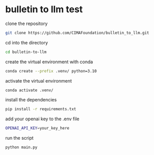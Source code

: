 # bulletin to llm test

clone the repository

```bash
git clone https://github.com/CIMAFoundation/bulletin_to_llm.git
```

cd into the directory

```bash
cd bulletin-to-llm
```

create the virtual environment with conda

```bash
conda create --prefix .venv/ python=3.10
```

activate the virtual environment

```bash
conda activate .venv/
```

install the dependencies

```bash
pip install -r requirements.txt
```


add your openai key to the .env file

```bash
OPENAI_API_KEY=your_key_here
```

run the script

```bash
python main.py
```